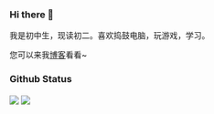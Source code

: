 ### Hi there 👋

我是初中生，现读初二。喜欢捣鼓电脑，玩游戏，学习。

您可以来我[博客](https://xiexilin.cakemc.top)看看~

### Github Status

<img align="center" src="https://github-readme-stats.vercel.app/api?username=XieXiLin3&count_private=true&show_icons=true&custom_title=XieXiLin's%20Status%20Card&include_all_commits=true&bg_color=30,e96443,904e95&title_color=fff&text_color=fff"/>

<img align="center" src="https://github-readme-stats.vercel.app/api/top-langs/?username=XieXiLin3&custom_title=XieXiLin's%20Top%20Languages&bg_color=30,e96443,904e95&title_color=fff&text_color=fff"/>

<!--
**XieXiLin158/XieXiLin158** is a ✨ _special_ ✨ repository because its `README.md` (this file) appears on your GitHub profile.

Here are some ideas to get you started:

- 🔭 I’m currently working on ...
- 🌱 I’m currently learning ...
- 👯 I’m looking to collaborate on ...
- 🤔 I’m looking for help with ...
- 💬 Ask me about ...
- 📫 How to reach me: ...
- 😄 Pronouns: ...
- ⚡ Fun fact: ...
-->

